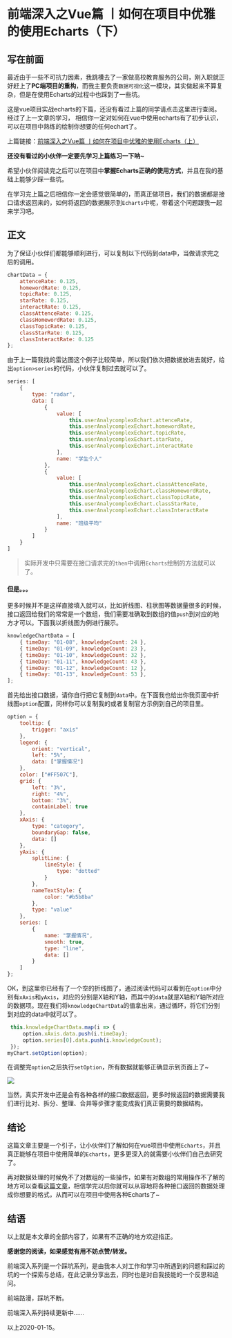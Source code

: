 # 前端深入之Vue篇 丨如何在项目中优雅的使用Echarts（下）

## 写在前面

最近由于一些不可抗力因素，我跳槽去了一家做高校教育服务的公司，刚入职就正好赶上了**PC端项目的重构**，而我主要负责`数据可视化`这一模块，其实做起来不算复杂，但是在使用Echarts的过程中也踩到了一些坑。



这是vue项目实战echarts的下篇，还没有看过上篇的同学请点击这里进行查阅。经过了上一文章的学习， 相信你一定对如何在vue中使用echarts有了初步认识，可以在项目中熟练的绘制你想要的任何echart了。

上篇链接：[前端深入之Vue篇 丨如何在项目中优雅的使用Echarts（上）](https://juejin.im/post/5e1c80b5f265da3e43671365)

**还没有看过的小伙伴一定要先学习上篇练习一下呐~**



希望小伙伴阅读完之后可以在项目中**掌握Echarts正确的使用方式**，并且在我的基础上能够少踩一些坑。

在学习完上篇之后相信你一定会感觉很简单的，而真正做项目，我们的数据都是接口请求返回来的，如何将返回的数据展示到`Echarts`中呢，带着这个问题跟我一起来学习吧。

## 正文
 
为了保证小伙伴们都能够顺利进行，可以复制以下代码到data中，当做请求完之后的调用。

```js   
chartData = {
    attenceRate: 0.125,
    homewordRate: 0.125,
    topicRate: 0.125,
    starRate: 0.125,
    interactRate: 0.125,
    classAttenceRate: 0.125,
    classHomewordRate: 0.125,
    classTopicRate: 0.125,
    classStarRate: 0.125,
    classInteractRate: 0.125
};
```
由于上一篇我找的雷达图这个例子比较简单，所以我们依次把数据放进去就好，给出`option>series`的代码，小伙伴复制过去就可以了。
```js
series: [
    {
        type: "radar",
        data: [
            {
                value: [
                    this.userAnalycomplexEchart.attenceRate,
                    this.userAnalycomplexEchart.homewordRate,
                    this.userAnalycomplexEchart.topicRate,
                    this.userAnalycomplexEchart.starRate,
                    this.userAnalycomplexEchart.interactRate
                ],
                name: "学生个人"
            },
            {
                value: [
                    this.userAnalycomplexEchart.classAttenceRate,
                    this.userAnalycomplexEchart.classHomewordRate,
                    this.userAnalycomplexEchart.classTopicRate,
                    this.userAnalycomplexEchart.classStarRate,
                    this.userAnalycomplexEchart.classInteractRate
                ],
                name: "班级平均"
            }
        ]
    }
]
```
> 实际开发中只需要在接口请求完的`then`中调用`Echarts`绘制的方法就可以了。
#### 但是。。。

更多时候并不是这样直接填入就可以，比如折线图、柱状图等数据量很多的时候，接口返回给我们的常常是一个数组，我们需要准确取到数组的值`push`到对应的地方才可以。下面我以折线图为例进行展示。

```js
knowledgeChartData = [
    { timeDay: "01-08", knowledgeCount: 24 },
    { timeDay: "01-09", knowledgeCount: 23 },
    { timeDay: "01-10", knowledgeCount: 32 },
    { timeDay: "01-11", knowledgeCount: 43 },
    { timeDay: "01-12", knowledgeCount: 12 },
    { timeDay: "01-13", knowledgeCount: 53 },
];
```
首先给出接口数据，请你自行把它复制到`data`中。在下面我也给出你我页面中折线图`option`配置，同样你可以复制我的或者复制官方示例到自己的项目里。
```js
option = {
    tooltip: {
        trigger: "axis"
    },
    legend: {
        orient: "vertical",
        left: "5%",
        data: ["掌握情况"]
    },
    color: ["#FF507C"],
    grid: {
        left: "3%",
        right: "4%",
        bottom: "3%",
        containLabel: true
    },
    xAxis: {
        type: "category",
        boundaryGap: false,
        data: []
    },
    yAxis: {
        splitLine: {
            lineStyle: {
                type: "dotted"
            }
        },
        nameTextStyle: {
            color: "#b5b8ba"
        },
        type: "value"
    },
    series: [
        {
            name: "掌握情况",
            smooth: true,
            type: "line",
            data: []
        }
    ]
};
```
OK，到这里你已经有了一个空的折线图了，通过阅读代码可以看到在`option`中分别有`xAxis`和`yAxis`，对应的分别是X轴和Y轴，而其中的`data`就是X轴和Y轴所对应的数据项。现在我们将`knowledgeChartData`的值拿出来，通过循环，将它们分别到对应的data中就可以了。
```js
 this.knowledgeChartData.map(i => {
     option.xAxis.data.push(i.timeDay);
     option.series[0].data.push(i.knowledgeCount);
 });
myChart.setOption(option);
```
在调整完`option`之后执行`setOption`，所有数据就能够正确显示到页面上了~

![](https://user-gold-cdn.xitu.io/2020/1/15/16fa9b269b0c60fa?w=881&h=363&f=png&s=16358)

当然，真实开发中还是会有各种各样的接口数据返回，更多时候返回的数据需要我们进行比对、拆分、整理、合并等步骤才能变成我们真正需要的数据结构。


## 结论

这篇文章主要是一个引子，让小伙伴们了解如何在vue项目中使用`Echarts`，并且真正能够在项目中使用简单的`Echarts`，更多更深入的就需要小伙伴们自己去研究了。

再对数据处理的时候免不了对数组的一些操作，如果有对数组的常用操作不了解的地方可以查看[这篇文章](https://juejin.im/post/5dbfbdc9e51d4557e847caff)，相信学完以后你就可以从容地将各种接口返回的数据处理成你想要的格式，从而可以在项目中使用各种Echarts了~



## 结语

以上就是本文章的全部内容了，如果有不正确的地方欢迎指正。

**感谢您的阅读，如果感觉有用不妨点赞/转发。**

前端深入系列是一个踩坑系列，是由我本人对工作和学习中所遇到的问题和踩过的坑的一个探索与总结，在此记录分享出去，同时也是对自我技能的一个反思和追问。

前端路漫，踩坑不断。

前端深入系列持续更新中……

以上2020-01-15。
